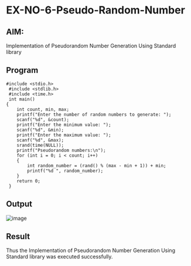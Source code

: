 # EX-NO-6-Pseudo-Random-Number

## AIM: 
Implementation of Pseudorandom Number Generation Using Standard library

## Program
```
#include <stdio.h>
 #include <stdlib.h>
 #include <time.h>
 int main() 
{
    int count, min, max;
    printf("Enter the number of random numbers to generate: ");
    scanf("%d", &count);
    printf("Enter the minimum value: ");
    scanf("%d", &min);
    printf("Enter the maximum value: ");
    scanf("%d", &max);
    srand(time(NULL));
    printf("Pseudorandom numbers:\n");   
    for (int i = 0; i < count; i++) 
    {
        int random_number = (rand() % (max - min + 1)) + min;
        printf("%d ", random_number);
    }
    return 0;
 }
```
## Output
![image](https://github.com/user-attachments/assets/0ddbbe22-eb7d-4de0-8050-5a694dfea5c3)

## Result
Thus the Implementation of Pseudorandom Number Generation Using Standard library was executed successfully.
